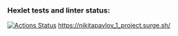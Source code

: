 ### Hexlet tests and linter status:
[![Actions Status](https://github.com/Idealistnik/layout-designer-project-56/actions/workflows/hexlet-check.yml/badge.svg)](https://github.com/Idealistnik/layout-designer-project-56/actions)
https://nikitapavlov_1_project.surge.sh/

